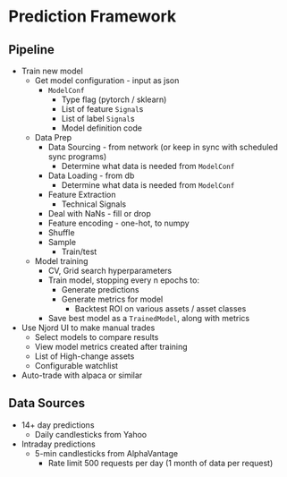 # Prediction Framework

## Pipeline

- Train new model
  - Get model configuration - input as json
    - `ModelConf`
      - Type flag (pytorch / sklearn)
      - List of feature `Signal`s
      - List of label `Signal`s
      - Model definition code
  - Data Prep
    - Data Sourcing - from network (or keep in sync with scheduled sync programs)
      - Determine what data is needed from `ModelConf`
    - Data Loading - from db
      - Determine what data is needed from `ModelConf`
    - Feature Extraction
      - Technical Signals
    - Deal with NaNs - fill or drop
    - Feature encoding - one-hot, to numpy
    - Shuffle
    - Sample
      - Train/test
  - Model training
    - CV, Grid search hyperparameters
    - Train model, stopping every n epochs to:
      - Generate predictions
      - Generate metrics for model
        - Backtest ROI on various assets / asset classes
    - Save best model as a `TrainedModel`, along with metrics
- Use Njord UI to make manual trades
  - Select models to compare results
  - View model metrics created after training
  - List of High-change assets
  - Configurable watchlist
- Auto-trade with alpaca or similar

## Data Sources

- 14+ day predictions
  - Daily candlesticks from Yahoo
- Intraday predictions
  - 5-min candlesticks from AlphaVantage
    - Rate limit 500 requests per day (1 month of data per request)